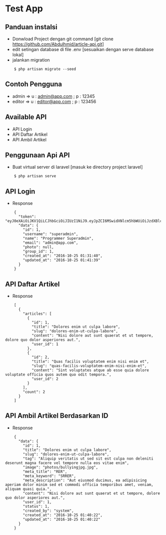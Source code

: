 # Test App

Panduan instalsi
------------
- Donwload Project dengan git command [git clone https://github.com/Abdulhmid/article-api.git]
- edit setingan database di file .env [sesuaikan dengan serve database lokal]
- jalankan migration
```{.bash}
    $ php artisan migrate --seed
```

Contoh Pengguna
------------
- admin => u : admin@app.com ; p : 12345
- editor => u : editor@app.com ; p : 123456

Available API
------------

- API Login
- API Daftar Artikel
- API Ambil Artikel


Penggunaan Api API
------------
- Buat virtual server di laravel [masuk ke directory project laravel]
```{.bash}
    $ php artisan serve
```

API Login
------------

- Response
```{.json}
	{
	  "token": "eyJ0eXAiOiJKV1QiLCJhbGciOiJIUzI1NiJ9.eyJpZCI6MSwidXNlcm5hbWUiOiJzdXBlcmFkbWluIiwibmFtZSI6IlByb2dyYW1tZXIgU3VwZXJhZG1pbiIsImVtYWlsIjoiYWRtaW5AYXBwLmNvbSIsInBob3RvIjpudWxsLCJncm91cF9pZCI6MSwiY3JlYXRlZF9hdCI6IjIwMTYtMTAtMjUgMDE6MzE6NDAiLCJ1cGRhdGVkX2F0IjoiMjAxNi0xMC0yNSAwMTo0MTozOSIsImlzcyI6Imh0dHA6XC9cL2xvY2FsaG9zdDo4MDAwXC9hcGlcL3YxXC9sb2dpbiIsImlhdCI6MTQ3NzM2MDExMiwiZXhwIjoxNDc3MzYzNzEyLCJuYmYiOjE0NzczNjAxMTIsImp0aSI6ImM1OTBmNTYzZjA2ODVkZDFkNmViMDBhNTdjNzAzN2Y4In0.MoVBqjQ9KBOrPWR3JNeHJ2iEE6YPeJE1JrOd1xIJ0ec",
	  "data": {
	    "id": 1,
	    "username": "superadmin",
	    "name": "Programmer Superadmin",
	    "email": "admin@app.com",
	    "photo": null,
	    "group_id": 1,
	    "created_at": "2016-10-25 01:31:40",
	    "updated_at": "2016-10-25 01:41:39"
	  }
	}
```

API Daftar Artikel
------------

- Response
```{.json}
	[
	  {
	    "articles": [
	      {
	        "id": 1,
	        "title": "Dolores enim ut culpa labore",
	        "slug": "dolores-enim-ut-culpa-labore",
	        "content": "Nisi dolore aut sunt quaerat et ut tempore, dolore quo dolor asperiores aut.",
	        "user_id": 1
	      },
	      {
	        "id": 2,
	        "title": "Quas facilis voluptatem enim nisi enim et",
	        "slug": "quas-facilis-voluptatem-enim-nisi-enim-et",
	        "content": "Sint voluptates atque ab esse quia dolore voluptate officia quos autem quo odit tempora.",
	        "user_id": 2
	      }
	    ],
	    "count": 2
	  }
	]
```

API Ambil Artikel Berdasarkan ID
------------

- Response
```{.json}
	{
	  "data": {
	    "id": 1,
	    "title": "Dolores enim ut culpa labore",
	    "slug": "dolores-enim-ut-culpa-labore",
	    "tag": "Aliquip veritatis ut sed sit est culpa non deleniti deserunt magna facere vel tempore nulla eos vitae enim",
	    "image": "photos/bullyingjpg.jpg",
	    "meta_title": "RER",
	    "meta_keyword": "SRRER",
	    "meta_description": "Aut eiusmod ducimus, ea adipisicing aperiam dolor minim sed et commodi officia temporibus amet, veniam, aliquam quasi quia.",
	    "content": "Nisi dolore aut sunt quaerat et ut tempore, dolore quo dolor asperiores aut.",
	    "user_id": 1,
	    "status": 1,
	    "created_by": "system",
	    "created_at": "2016-10-25 01:40:22",
	    "updated_at": "2016-10-25 01:40:22"
	  }
	}
```